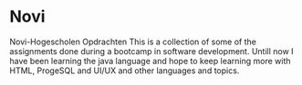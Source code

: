 # Novi
Novi-Hogescholen Opdrachten
This is a collection of some of the assignments done during a bootcamp in software development. Untill now I have been learning the java language and hope to keep learning more with HTML, ProgeSQL and UI/UX and other languages and topics. 
